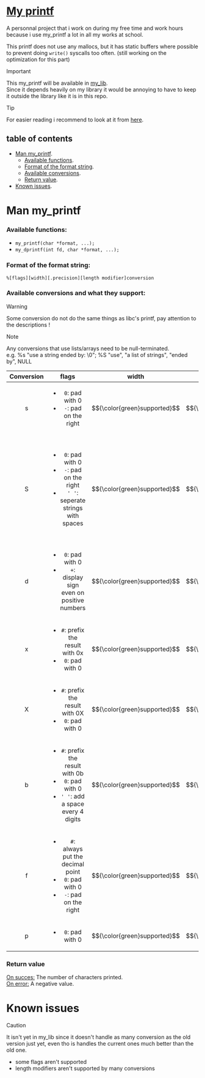 #  <ins> __My printf__ </ins>

A personnal project that i work on during my free time and work hours because i use my_printf a lot in all my works at school.

This printf does not use any mallocs, but it has static buffers where possible to prevent doing ```write()``` syscalls too often. (still working on the optimization for this part)

> [!IMPORTANT]
> This my_printf will be available in [my_lib](https://github.com/Pereira-Romeo/My_lib). \
> Since it depends heavily on my library it would be annoying to have to keep it outside the library like it is in this repo. 

> [!TIP]
> For easier reading i recommend to look at it from [here](./README.md).

## __table of contents__

 - [Man my_printf](#man-my_printf).
    - [Available functions](#available-functions).
    - [Format of the format string](#format-of-the-format-string).
    - [Available conversions](#available-conversions-and-what-they-support).
    - [Return value](#return-value).
 - [Known issues](#known-issues).

# __Man my_printf__

### __Available functions:__
- ```my_printf(char *format, ...);```
- ```my_dprintf(int fd, char *format, ...);```

### __Format of the format string:__
```%[flags][width][.precision][length modifier]conversion```

### __Available conversions and what they support:__

> [!WARNING]
> Some conversion do not do the same things as libc's printf, pay attention to the descriptions !

> [!NOTE]
> Any conversions that use lists/arrays need to be null-terminated.\
> e.g. %s "use a string ended by: \0"; %S "use", "a list of strings", "ended by", NULL

| Conversion |   flags   |   width   | .precision | length modifiers | description |
| :--------: | :---: | :---: | :--------: | :--------------: |-------------|
| s | <ul><li>```0```: pad with 0</li><li>```-```: pad on the right</li></ul> | $${\color{green}supported}$$ | $${\color{green}supported}$$ | $${\color{red}not\ supported}$$ | Display a string |
| S | <ul><li>```0```: pad with 0</li><li>```-```: pad on the right</li><li>```' '```: seperate strings with spaces</li></ul> | $${\color{green}supported}$$ | $${\color{green}supported}$$ | $${\color{red}not\ supported}$$ | Display a list of string. ```width```, ```.precision``` and all ```flags``` but ```' '``` are used for the strings as if calling %s on all of the strings. By default, strings will be separated by a [new line] character. |
| d | <ul><li>```0```: pad with 0</li><li>```+```: display sign even on positive numbers</li></ul> | $${\color{green}supported}$$ | $${\color{green}supported}$$ | l (long), ll (long long) | Display an int in decimal |
| x | <ul><li>```#```: prefix the result with 0x</li><li>```0```: pad with 0</li></ul> | $${\color{green}supported}$$ | $${\color{green}supported}$$ | $${\color{red}not\ supported}$$ | Display an unisgned int in hexadecimal |
| X | <ul><li>```#```: prefix the result with 0X</li><li>```0```: pad with 0</li></ul> | $${\color{green}supported}$$ | $${\color{green}supported}$$ | $${\color{red}not\ supported}$$ | Display an unisgned int in HEXADECIMAL |
| b | <ul><li>```#```: prefix the result with 0b</li><li>```0```: pad with 0</li><li>```' '```: add a space every 4 digits</li></ul> | $${\color{green}supported}$$ | $${\color{green}supported}$$ | $${\color{red}not\ supported}$$ | Display an int in binary. |
| f | <ul><li>```#```: always put the decimal point</li><li>```0```: pad with 0</li><li>```-```: pad on the right</li></ul> | $${\color{green}supported}$$ | $${\color{green}supported}$$ | $${\color{red}not\ supported}$$ | Display a double |
| p | <ul><li>```0```: pad with 0</li></ul> | $${\color{green}supported}$$ | $${\color{green}supported}$$ | $${\color{red}not\ supported}$$ | Display a pointer in hexadecimal |

### __Return value__

  <ins>On succes:</ins> The number of characters printed.\
  <ins>On error:</ins> A negative value.

# __Known issues__

> [!CAUTION]
> It isn't yet in my_lib since it doesn't handle as many conversion as the old version just yet, even tho is handles the current ones much better than the old one.

 - some flags aren't supported
 - length modifiers aren't supported by many conversions